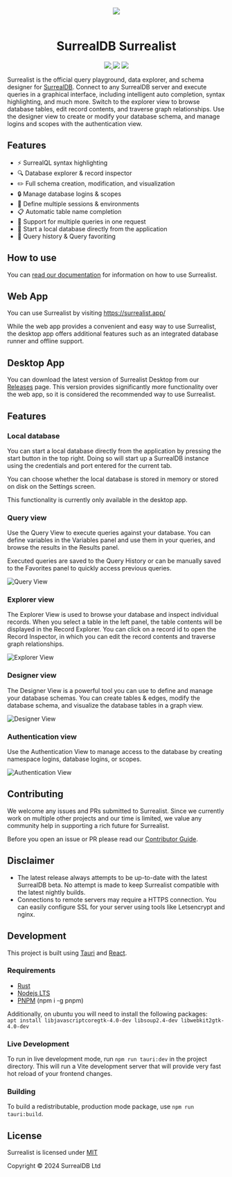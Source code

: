 <br>

<div align="center">
	<img src=".github/branding/banner.png">
</div>

<br>

<h1 align="center">
	SurrealDB Surrealist
</h1>

<p align="center">
  <a href="https://github.com/surrealdb/surrealist/blob/master/LICENSE">
    <img src="https://img.shields.io/github/license/surrealdb/surrealist"> 
  </a>
  <img src="https://img.shields.io/github/repo-size/surrealdb/surrealist">
  <img src="https://img.shields.io/github/contributors/surrealdb/surrealist">
</p>

Surrealist is the official query playground, data explorer, and schema designer for [SurrealDB](https://surrealdb.com/). Connect to any SurrealDB server and execute queries in a graphical interface, including intelligent auto completion, syntax highlighting, and much more. Switch to the explorer view to browse database tables, edit record contents, and traverse graph relationships. Use the designer view to create or modify your database schema, and manage logins and scopes with the authentication view.

## Features
- ⚡ SurrealQL syntax highlighting
- 🔍 Database explorer & record inspector
- ✏️ Full schema creation, modification, and visualization
- 🔒 Manage database logins & scopes
- 📌 Define multiple sessions & environments
- 📋 Automatic table name completion
- 💫 Support for multiple queries in one request
- 🔭 Start a local database directly from the application
- 📜 Query history & Query favoriting

## How to use
You can [read our documentation](https://surrealdb.com/docs/surrealist) for information on how to use Surrealist.

## Web App
You can use Surrealist by visiting https://surrealist.app/

While the web app provides a convenient and easy way to use Surrealist, the desktop app offers additional features such as an integrated database runner and offline support.

## Desktop App
You can download the latest version of Surrealist Desktop from our [Releases](https://github.com/surrealdb/surrealist/releases) page. This version provides significantly more functionality over the web app, so it is considered the recommended way to use Surrealist.

## Features

### Local database
You can start a local database directly from the application by pressing the start button in the top right. Doing so will start up a SurrealDB instance using the credentials and port entered for the current tab.

You can choose whether the local database is stored in memory or stored on disk on the Settings screen.

This functionality is currently only available in the desktop app.

### Query view
Use the Query View to execute queries against your database. You can define variables in the Variables panel and use them in your queries, and browse the results in the Results panel.

Executed queries are saved to the Query History or can be manually saved to the Favorites panel to quickly access previous queries.

![Query View](.github/branding/query-view.png)

### Explorer view
The Explorer View is used to browse your database and inspect individual records. When you select a table in the left panel, the table contents will be displayed in the Record Explorer. You can click on a record id to open the Record Inspector, in which you can edit the record contents and traverse graph relationships.

![Explorer View](.github/branding/explorer-view.png)

### Designer view
The Designer View is a powerful tool you can use to define and manage your database schemas. You can create tables & edges, modify the database schema, and visualize the database tables in a graph view.

![Designer View](.github/branding/designer-view.png)

### Authentication view
Use the Authentication View to manage access to the database by creating namespace logins, database logins, or scopes.

![Authentication View](.github/branding/authentication-view.png)

## Contributing
We welcome any issues and PRs submitted to Surrealist. Since we currently work on multiple other projects and our time is limited, we value any community help in supporting a rich future for Surrealist.

Before you open an issue or PR please read our [Contributor Guide](CONTRIBUTING.md).

## Disclaimer
- The latest release always attempts to be up-to-date with the latest SurrealDB beta. No attempt is made to keep Surrealist compatible with the latest nightly builds.
- Connections to remote servers may require a HTTPS connection. You can easily configure SSL for your server using tools like Letsencrypt and nginx.

## Development
This project is built using [Tauri](https://tauri.app) and [React](https://reactjs.org/).

### Requirements
- [Rust](https://www.rust-lang.org/tools/install)
- [Nodejs LTS](https://nodejs.org/en/)
- [PNPM](https://pnpm.io/) (npm i -g pnpm)

Additionally, on ubuntu you will need to install the following packages: \
`apt install libjavascriptcoregtk-4.0-dev libsoup2.4-dev libwebkit2gtk-4.0-dev`

### Live Development

To run in live development mode, run `npm run tauri:dev` in the project directory. This will run a Vite development
server that will provide very fast hot reload of your frontend changes.

### Building

To build a redistributable, production mode package, use `npm run tauri:build`.

## License

Surrealist is licensed under [MIT](LICENSE)

Copyright © 2024 SurrealDB Ltd

